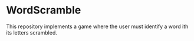 # WordScramble
This repository implements a game where the user must identify a word ith its letters scrambled.
